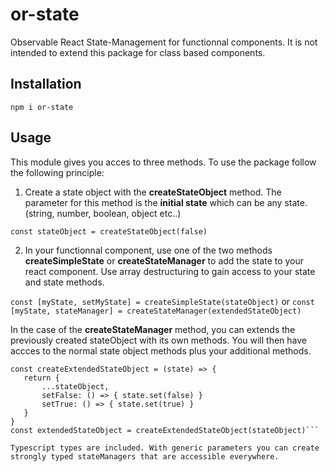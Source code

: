 # or-state
 Observable React State-Management for functionnal components. It is not intended to extend this package for class based components.
 
 ## Installation
 
 `npm i or-state`
 
  
 ## Usage
 This module gives you acces to three methods. To use the package follow the following principle: 
 
 1. Create a state object with the **createStateObject** method. The parameter for this method is the **initial state** which can be any state.(string, number, boolean, object etc..)
 
 `const stateObject = createStateObject(false)`
 
 2. In your functionnal component, use one of the two methods **createSimpleState** or **createStateManager** to add the state to your react component. Use array destructuring to gain access to your state and state methods. 
 
 `const [myState, setMyState] = createSimpleState(stateObject)`
 or
 `const [myState, stateManager] = createStateManager(extendedStateObject)`
 
 In the case of the **createStateManager** method, you can extends the previously created stateObject with its own methods. You will then have accces to the normal state object methods plus your additional methods.
 
 ```
 const createExtendedStateObject = (state) => {
    return {
        ...stateObject,
        setFalse: () => { state.set(false) }
        setTrue: () => { state.set(true) }
    }
}
const extendedStateObject = createExtendedStateObject(stateObject)```

Typescript types are included. With generic parameters you can create strongly typed stateManagers that are accessible everywhere.
